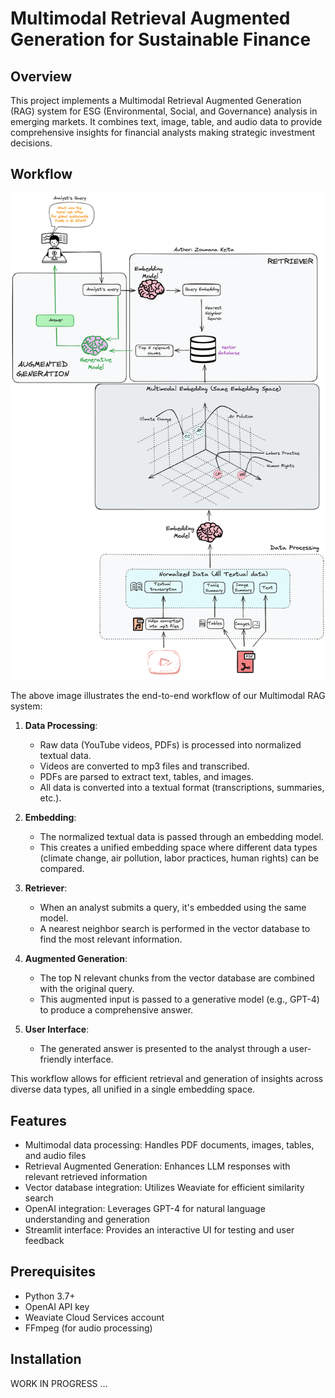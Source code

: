 
# Multimodal Retrieval Augmented Generation for Sustainable Finance

## Overview

This project implements a Multimodal Retrieval Augmented Generation (RAG) system for ESG (Environmental, Social, and Governance) analysis in emerging markets. It combines text, image, table, and audio data to provide comprehensive insights for financial analysts making strategic investment decisions.

## Workflow

![Multimodal RAG Workflow](images/Multimodal-RAG-Weaviate.png)

The above image illustrates the end-to-end workflow of our Multimodal RAG system:

1. **Data Processing**: 
   - Raw data (YouTube videos, PDFs) is processed into normalized textual data.
   - Videos are converted to mp3 files and transcribed.
   - PDFs are parsed to extract text, tables, and images.
   - All data is converted into a textual format (transcriptions, summaries, etc.).

2. **Embedding**: 
   - The normalized textual data is passed through an embedding model.
   - This creates a unified embedding space where different data types (climate change, air pollution, labor practices, human rights) can be compared.

3. **Retriever**:
   - When an analyst submits a query, it's embedded using the same model.
   - A nearest neighbor search is performed in the vector database to find the most relevant information.

4. **Augmented Generation**:
   - The top N relevant chunks from the vector database are combined with the original query.
   - This augmented input is passed to a generative model (e.g., GPT-4) to produce a comprehensive answer.

5. **User Interface**:
   - The generated answer is presented to the analyst through a user-friendly interface.

This workflow allows for efficient retrieval and generation of insights across diverse data types, all unified in a single embedding space.

## Features

- Multimodal data processing: Handles PDF documents, images, tables, and audio files
- Retrieval Augmented Generation: Enhances LLM responses with relevant retrieved information
- Vector database integration: Utilizes Weaviate for efficient similarity search
- OpenAI integration: Leverages GPT-4 for natural language understanding and generation
- Streamlit interface: Provides an interactive UI for testing and user feedback

## Prerequisites

- Python 3.7+
- OpenAI API key
- Weaviate Cloud Services account
- FFmpeg (for audio processing)

## Installation

WORK IN PROGRESS ...

